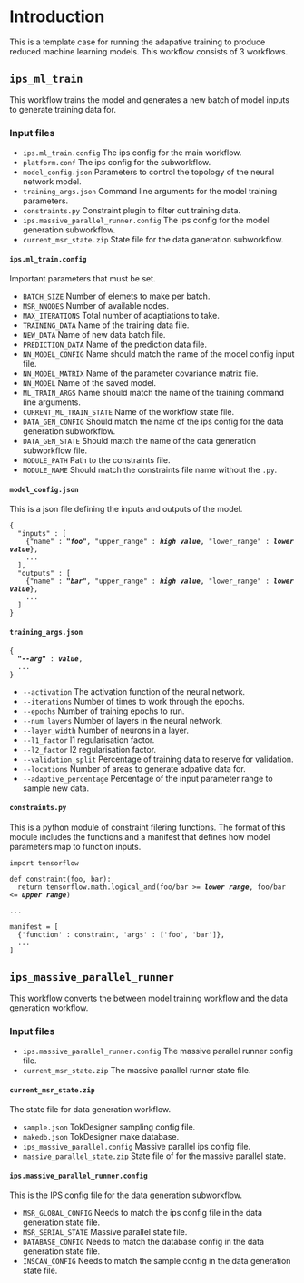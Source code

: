 # Introduction
This is a template case for running the adapative training to produce reduced machine learning models. This workflow consists of 3 workflows.

## `ips_ml_train`
This workflow trains the model and generates a new batch of model inputs to generate training data for.

### Input files
* `ips.ml_train.config` The ips config for the main workflow.
* `platform.conf` The ips config for the subworkflow.
* `model_config.json` Parameters to control the topology of the neural network model.
* `training_args.json` Command line arguments for the model training parameters.
* `constraints.py` Constraint plugin to filter out training data.
* `ips.massive_parallel_runner.config` The ips config for the model generation subworkflow.
* `current_msr_state.zip` State file for the data ganeration subworkflow.

#### `ips.ml_train.config`
Important parameters that must be set.
* `BATCH_SIZE` Number of elemets to make per batch.
* `MSR_NNODES` Number of available nodes.
* `MAX_ITERATIONS` Total number of adaptiations to take.
* `TRAINING_DATA` Name of the training data file.
* `NEW_DATA` Name of new data batch file.
* `PREDICTION_DATA` Name of the prediction data file.
* `NN_MODEL_CONFIG` Name should match the name of the model config input file.
* `NN_MODEL_MATRIX` Name of the parameter covariance matrix file.
* `NN_MODEL` Name of the saved model.
* `ML_TRAIN_ARGS` Name should match the name of the training command line arguments.
* `CURRENT_ML_TRAIN_STATE` Name of the workflow state file.
* `DATA_GEN_CONFIG` Should match the name of the ips config for the data generation subworkflow.
* `DATA_GEN_STATE` Should match the name of the data generation subworkflow file.
* `MODULE_PATH` Path to the constraints file.
* `MODULE_NAME` Should match the constraints file name without the `.py`.

#### `model_config.json`
This is a json file defining the inputs and outputs of the model.
<pre><code>{
  "inputs" : [
    {"name" : <i><b>"foo"</b></i>, "upper_range" : <i><b>high value</b></i>, "lower_range" : <i><b>lower value</b></i>},
    ...
  ],
  "outputs" : [
    {"name" : <i><b>"bar"</b></i>, "upper_range" : <i><b>high value</b></i>, "lower_range" : <i><b>lower value</b></i>},
    ...
  ]
}</code></pre>

#### `training_args.json`
<pre><code>{
  <i><b>"--arg"</b></i> : <i><b>value</b></i>,
  ...
}</code></pre>
* `--activation` The activation function of the neural network.
* `--iterations` Number of times to work through the epochs.
* `--epochs` Number of training epochs to run.
* `--num_layers` Number of layers in the neural network.
* `--layer_width` Number of neurons in a layer.
* `--l1_factor` l1 regularisation factor.
* `--l2_factor` l2 regularisation factor.
* `--validation_split` Percentage of training data to reserve for validation.
* `--locations` Number of areas to generate adpative data for.
* `--adaptive_percentage` Percentage of the input parameter range to sample new data.

#### `constraints.py`
This is a python module of constraint filering functions. The format of this module includes the functions and a manifest that defines how model parameters map to function inputs.
<pre><code>import tensorflow

def constraint(foo, bar):
  return tensorflow.math.logical_and(foo/bar >= <i><b>lower range</b></i>, foo/bar <= <i><b>upper range</b></i>)
    
...

manifest = [
  {'function' : constraint, 'args' : ['foo', 'bar']},
  ...
]</code></pre>

## `ips_massive_parallel_runner`
This workflow converts the between model training workflow and the data generation workflow.

### Input files
* `ips.massive_parallel_runner.config` The massive parallel runner config file.
* `current_msr_state.zip` The massive parallel runner state file.

#### `current_msr_state.zip`
The state file for data generation workflow.
* `sample.json` TokDesigner sampling config file.
* `makedb.json` TokDesigner make database.
* `ips_massive_parallel.config` Massive parallel ips config file.
* `massive_parallel_state.zip` State file of for the massive parallel state.

#### `ips.massive_parallel_runner.config`
This is the IPS config file for the data generation subworkflow.
* `MSR_GLOBAL_CONFIG` Needs to match the ips config file in the data generation state file.
* `MSR_SERIAL_STATE` Massive parallel state file.
* `DATABASE_CONFIG` Needs to match the database config in the data generation state file.
* `INSCAN_CONFIG` Needs to match the sample config in the data generation state file.
